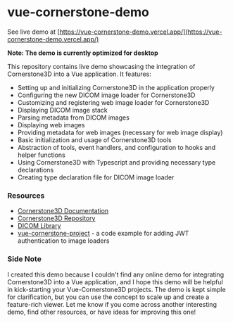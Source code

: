 # vue-cornerstone-demo

See live demo at [https://vue-cornerstone-demo.vercel.app/](https://vue-cornerstone-demo.vercel.app/)

**Note: The demo is currently optimized for desktop**

This repository contains live demo showcasing the integration of Cornerstone3D into a Vue application. It features:

- Setting up and initializing Cornerstone3D in the application properly
- Configuring the new DICOM image loader for Cornerstone3D
- Customizing and registering web image loader for Cornerstone3D
- Displaying DICOM image stack
- Parsing metadata from DICOM images
- Displaying web images
- Providing metadata for web images (necessary for web image display)
- Basic initialization and usage of Cornerstone3D tools
- Abstraction of tools, event handlers, and configuration to hooks and helper functions
- Using Cornerstone3D with Typescript and providing necessary type declarations
- Creating type declaration file for DICOM image loader

### Resources

- [Cornerstone3D Documentation](https://www.cornerstonejs.org/)
- [Cornerstone3D Repository](https://github.com/cornerstonejs/cornerstone3D)
- [DICOM Library](https://www.dicomlibrary.com/)
- [vue-cornerstone-project](https://github.com/ChienChihYeh/vue-cornerstone-project) - a code example for adding JWT authentication to image loaders

### Side Note

I created this demo because I couldn't find any online demo for integrating Cornerstone3D into a Vue application, and I hope this demo will be helpful in kick-starting your Vue-Cornerstone3D projects. The demo is kept simple for clarification, but you can use the concept to scale up and create a feature-rich viewer. Let me know if you come across another interesting demo, find other resources, or have ideas for improving this one!
